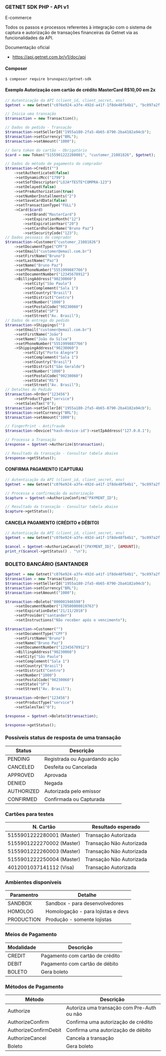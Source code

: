 ### GETNET SDK PHP - API v1
E-commerce

Todos os passos e processos referentes à integração com o sistema de captura e autorização de transações financeiras da Getnet via as funcionalidades da API.

 Documentação oficial
* https://api.getnet.com.br/v1/doc/api

#### Composer
```
$ composer require brunopazz/getnet-sdk
```
#### Exemplo Autorização com cartão de crédito MasterCard R$10,00 em 2x 

```php
// Autenticação da API (client_id, client_secret, env)
$getnet = new Getnet("c076e924-a3fe-492d-a41f-1f8de48fb4b1", "bc097a2f-28e0-43ce-be92-d846253ba748", "SANDBOX");

// Inicia uma transação
$transaction = new Transaction();

// Dados do pedido - Transação
$transaction->setSellerId("1955a180-2fa5-4b65-8790-2ba4182a94cb");
$transaction->setCurrency("BRL");
$transaction->setAmount("1000");

// Gera token do cartão - Obrigatório
$card = new Token("5155901222280001", "customer_21081826", $getnet);

// Dados do método de pagamento do comprador
$transaction->Credit("")
    ->setAuthenticated(false)
    ->setDynamicMcc("1799")
    ->setSoftDescriptor("LOJA*TESTE*COMPRA-123")
    ->setDelayed(false)
    ->setPreAuthorization(true)
    ->setNumberInstallments("2")
    ->setSaveCardData(false)
    ->setTransactionType("FULL")
    ->Card($card) 
        ->setBrand("MasterCard")
        ->setExpirationMonth("12")
        ->setExpirationYear("20")
        ->setCardholderName("Bruno Paz")
        ->setSecurityCode("123");
// Dados pessoais do comprador
$transaction->Customer("customer_21081826")
    ->setDocumentType("CPF")
    ->setEmail("customer@email.com.br")
    ->setFirstName("Bruno")
    ->setLastName("Paz")
    ->setName("Bruno Paz")
    ->setPhoneNumber("5551999887766")
    ->setDocumentNumber("12345678912")
    ->BillingAddress("90230060")
        ->setCity("São Paulo")
        ->setComplement("Sala 1")
        ->setCountry("Brasil")
        ->setDistrict("Centro")
        ->setNumber("1000")
        ->setPostalCode("90230060")
        ->setState("SP")
        ->setStreet("Av. Brasil");
// Dados de entrega do pedido
$transaction->Shippings("")
    ->setEmail("customer@email.com.br")
    ->setFirstName("João")
    ->setName("João da Silva")
    ->setPhoneNumber("5551999887766")
    ->ShippingAddress("90230060")
        ->setCity("Porto Alegre")
        ->setComplement("Sala 1")
        ->setCountry("Brasil")
        ->setDistrict("São Geraldo")
        ->setNumber("1000")
        ->setPostalCode("90230060")
        ->setState("RS")
        ->setStreet("Av. Brasil");
// Detalhes do Pedido
$transaction->Order("123456")
    ->setProductType("service")
    ->setSalesTax("0");
$transaction->setSellerId("1955a180-2fa5-4b65-8790-2ba4182a94cb");
$transaction->setCurrency("BRL");
$transaction->setAmount("1000");

// FingerPrint - Antifraude
$transaction->Device("hash-device-id")->setIpAddress("127.0.0.1");

// Processa a Transação
$response = $getnet->Authorize($transaction);

// Resultado da transação - Consultar tabela abaixo
$response->getStatus();
```

#### CONFIRMA PAGAMENTO (CAPTURA)
```php
// Autenticação da API (client_id, client_secret, env)
$getnet = new Getnet("c076e924-a3fe-492d-a41f-1f8de48fb4b1", "bc097a2f-28e0-43ce-be92-d846253ba748", "SANDBOX");

// Processa a confirmação da autorização
$capture = $getnet->AuthorizeConfirm("PAYMENT_ID");

// Resultado da transação - Consultar tabela abaixo
$capture->getStatus();
```

#### CANCELA PAGAMENTO (CRÉDITO e DÉBITO)
```php
// Autenticação da API (client_id, client_secret, env)
$getnet = new Getnet("c076e924-a3fe-492d-a41f-1f8de48fb4b1", "bc097a2f-28e0-43ce-be92-d846253ba748", "SANDBOX");

$cancel = $getnet->AuthorizeCancel("[PAYMENT_ID]", [AMOUNT]);
print_r($cancel->getStatus() . "\n");
```

### BOLETO BANCÁRIO (SANTANDER

```php
$getnet = new Getnet("c076e924-a3fe-492d-a41f-1f8de48fb4b1", "bc097a2f-28e0-43ce-be92-d846253ba748", "SANDBOX");
$transaction = new Transaction();
$transaction->setSellerId("1955a180-2fa5-4b65-8790-2ba4182a94cb");
$transaction->setCurrency("BRL");
$transaction->setAmount("1000");

$transaction->Boleto("000001946598")
    ->setDocumentNumber("170500000019763")
    ->setExpirationDate("21/11/2018")
    ->setProvider("santander")
    ->setInstructions("Não receber após o vencimento");

$transaction->Customer("")
    ->setDocumentType("CPF")
    ->setFirstName("Bruno")
    ->setName("Bruno Paz")
    ->setDocumentNumber("12345678912")
    ->BillingAddress("90230060")
    ->setCity("São Paulo")
    ->setComplement("Sala 1")
    ->setCountry("Brasil")
    ->setDistrict("Centro")
    ->setNumber("1000")
    ->setPostalCode("90230060")
    ->setState("SP")
    ->setStreet("Av. Brasil");

$transaction->Order("123456")
    ->setProductType("service")
    ->setSalesTax("0");

$response = $getnet->Boleto($transaction);

$response->getStatus();
```

### Possiveis status de resposta de uma transação
|Status|Descrição|
| ------- | --------- |
|PENDING|Registrada ou Aguardando ação|
|CANCELED|Desfeita ou Cancelada|
|APPROVED|Aprovada|
|DENIED|Negada|
|AUTHORIZED|Autorizada pelo emissor|
|CONFIRMED|Confirmada ou Capturada|

### Cartões para testes

|  N. Cartão |  Resultado esperado |
| ------------ | ------------ |
|  5155901222280001 (Master)	  | Transação Autorizada  |
| 5155901222270002   (Master)|  Transação Não Autorizada |
|  5155901222260003 (Master) |  Transação Não Autorizada |
| 5155901222250004 (Master) |Transação Não Autorizada|
| 4012001037141112 (Visa) |Transação Autorizada|


### Ambientes disponíveis
|Paramentro|Detalhe|
| ------- | --------- |
|SANDBOX|Sandbox - para desenvolvedores |
|HOMOLOG|Homologação - para lojistas e devs |
|PRODUCTION|Produção - somente lojistas |

### Meios de Pagamento
|Modalidade|Descrição|
| ------- | --------- |
|CREDIT|Pagamento com cartão de crédito|
|DEBIT|Pagamento com cartão de débito|
|BOLETO|Gera boleto|


### Métodos de Pagamento
|Método|Descrição|
| ------- | --------- |
|Authorize|Autoriza uma transação com Pre-Auth ou não|
|AuthorizeConfirm|Confirma uma autorização de crédito|
|AuthorizeConfirmDebit|Confirma uma autorização de débito|
|AuthorizeCancel|Cancela a transação|
|Boleto|Gera boleto|


